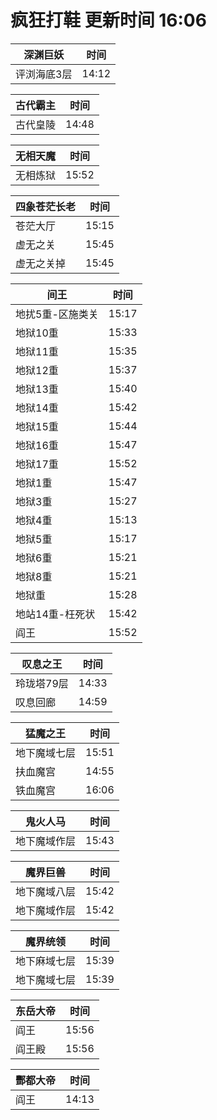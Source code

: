 # 疯狂打鞋 更新时间 16:06

| 深渊巨妖   | 时间    |
|--------|-------|
| 评浏海底3层 | 14:12 |

| 古代霸主   | 时间    |
|--------|-------|
| 古代皇陵 | 14:48 |

| 无相天魔   | 时间    |
|--------|-------|
| 无相炼狱 | 15:52 |

| 四象苍茫长老   | 时间    |
|--------|-------|
| 苍茫大厅 | 15:15 |
| 虚无之关 | 15:45 |
| 虚无之关掉 | 15:45 |

| 间王   | 时间    |
|--------|-------|
| 地扰5重-区施类关 | 15:17 |
| 地狱10重 | 15:33 |
| 地狱11重 | 15:35 |
| 地狱12重 | 15:37 |
| 地狱13重 | 15:40 |
| 地狱14重 | 15:42 |
| 地狱15重 | 15:44 |
| 地狱16重 | 15:47 |
| 地狱17重 | 15:52 |
| 地狱1重 | 15:47 |
| 地狱3重 | 15:27 |
| 地狱4重 | 15:13 |
| 地狱5重 | 15:17 |
| 地狱6重 | 15:21 |
| 地狱8重 | 15:21 |
| 地狱重 | 15:28 |
| 地站14重-枉死状 | 15:42 |
| 阎王 | 15:52 |

| 叹息之王   | 时间    |
|--------|-------|
| 玲珑塔79层 | 14:33 |
| 叹息回廊 | 14:59 |

| 猛魔之王   | 时间    |
|--------|-------|
| 地下魔域七层 | 15:51 |
| 扶血魔宫 | 14:55 |
| 铁血魔宫 | 16:06 |

| 鬼火人马   | 时间    |
|--------|-------|
| 地下魔域作层 | 15:43 |

| 魔界巨兽   | 时间    |
|--------|-------|
| 地下魔域八层 | 15:42 |
| 地下魔域作层 | 15:42 |

| 魔界统领   | 时间    |
|--------|-------|
| 地下麻域七层 | 15:39 |
| 地下魔域七层 | 15:39 |

| 东岳大帝   | 时间    |
|--------|-------|
| 阎王 | 15:56 |
| 阎王殿 | 15:56 |

| 酆都大帝   | 时间    |
|--------|-------|
| 阎王 | 14:13 |